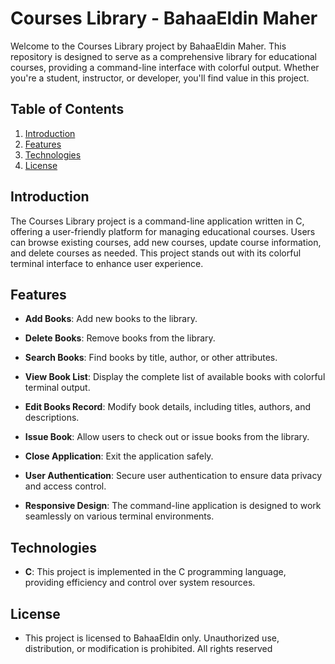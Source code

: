 # Courses Library - BahaaEldin Maher

Welcome to the Courses Library project by BahaaEldin Maher. This repository is designed to serve as a comprehensive library for educational courses, providing a command-line interface with colorful output. Whether you're a student, instructor, or developer, you'll find value in this project.

## Table of Contents

1. [Introduction](#introduction)
2. [Features](#features)
3. [Technologies](#Technologies)
4. [License](#license)

## Introduction

The Courses Library project is a command-line application written in C, offering a user-friendly platform for managing educational courses. Users can browse existing courses, add new courses, update course information, and delete courses as needed. This project stands out with its colorful terminal interface to enhance user experience.

## Features

- **Add Books**: Add new books to the library.

- **Delete Books**: Remove books from the library.

- **Search Books**: Find books by title, author, or other attributes.

- **View Book List**: Display the complete list of available books with colorful terminal output.

- **Edit Books Record**: Modify book details, including titles, authors, and descriptions.

- **Issue Book**: Allow users to check out or issue books from the library.

- **Close Application**: Exit the application safely.

- **User Authentication**: Secure user authentication to ensure data privacy and access control.

- **Responsive Design**: The command-line application is designed to work seamlessly on various terminal environments.

## Technologies

- **C**: This project is implemented in the C programming language, providing efficiency and control over system resources.

## License
- This project is licensed to BahaaEldin only. Unauthorized use, distribution, or modification is prohibited. All rights reserved
